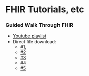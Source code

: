 # FHIR Tutorials, etc

### Guided Walk Through FHIR
* [Youtube playlist](https://www.youtube.com/watch?v=9Zmvk9ocB5s&list=PLMc5uWlrR04diE7Pl7An4d-vnsLJDTC-M)
* Direct file download:
  * [#1](https://openaccessvideos.blob.core.windows.net/openaccessvideos/A%20Guided%20Walk%20Through%20FHIR%20%231%20-%20Operations%20Framework%20Overview-9Zmvk9ocB5s.mp4?sp=r&st=2020-10-30T21:12:19Z&se=2099-10-31T05:12:19Z&spr=https&sv=2019-12-12&sr=b&sig=5aXFMhB8TI7Vyx6KYeEJY4sU3ew5qOA0IQWXCciVyLg%3D), 
  * [#2](https://openaccessvideos.blob.core.windows.net/openaccessvideos/A%20Guided%20Walk%20Through%20FHIR%20%232%20-%20SMART%20Access%20Token%20Format-X2lmbHAeOMg.mp4?sp=r&st=2020-10-30T21:13:12Z&se=2099-10-31T05:13:12Z&spr=https&sv=2019-12-12&sr=b&sig=iP6HkjqytRle3b6aZvx9j%2Br8NG47K1kN35I3nN%2BTaHo%3D)
  * [#3](https://openaccessvideos.blob.core.windows.net/openaccessvideos/A%20Guided%20Walk%20Through%20FHIR%20%233%20-%20Resolving%20Bundle%20References-ZK0AKB5PqGM.mp4?sp=r&st=2020-10-30T21:13:33Z&se=2099-10-31T05:13:33Z&spr=https&sv=2019-12-12&sr=b&sig=ktPRN0QT9xXgJ4tVDiSSE76c7F4izp7gwideItPrh8o%3D)
  * [#4](https://openaccessvideos.blob.core.windows.net/openaccessvideos/A%20Guided%20Walk%20Through%20FHIR%20%234%20-%20Terminology%20%20-%20-%20CodeableConcepts-_Vwp2gehXug.mp4?sp=r&st=2020-10-30T21:13:45Z&se=2099-10-31T05:13:45Z&spr=https&sv=2019-12-12&sr=b&sig=cnNADPd0AvLGiDO1pmASVYoz4FvNBp0exnjAjQpevbY%3D)
  * [#5](https://openaccessvideos.blob.core.windows.net/openaccessvideos/A%20Guided%20Walk%20Through%20FHIR%20%235%20-%20Terminology%20Con't%20--%20Codes%2C%20and%20Codings%20and%20CodeableConcepts%20(Oh%20My!)-rM3SR0MAi74.mp4?sp=r&st=2020-10-30T21:13:56Z&se=2099-10-31T05:13:56Z&spr=https&sv=2019-12-12&sr=b&sig=pgPdDtgZLwn495quSly6JN5LlgvacjVDZ1Ego85Lwo0%3D)
  
  

